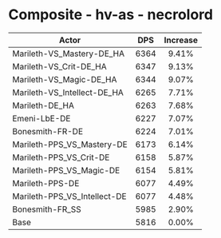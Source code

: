# Composite - hv-as - necrolord
| Actor | DPS | Increase |
|---|:---:|:---:|
|Marileth-VS_Mastery-DE_HA|6364|9.41%|
|Marileth-VS_Crit-DE_HA|6347|9.13%|
|Marileth-VS_Magic-DE_HA|6344|9.07%|
|Marileth-VS_Intellect-DE_HA|6265|7.71%|
|Marileth-DE_HA|6263|7.68%|
|Emeni-LbE-DE|6227|7.07%|
|Bonesmith-FR-DE|6224|7.01%|
|Marileth-PPS_VS_Mastery-DE|6173|6.14%|
|Marileth-PPS_VS_Crit-DE|6158|5.87%|
|Marileth-PPS_VS_Magic-DE|6154|5.81%|
|Marileth-PPS-DE|6077|4.49%|
|Marileth-PPS_VS_Intellect-DE|6077|4.48%|
|Bonesmith-FR_SS|5985|2.90%|
|Base|5816|0.00%|
